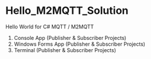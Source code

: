 # Hello_M2MQTT_Solution
Hello World for C# MQTT / M2MQTT

1. Console App (Publisher & Subscriber Projects)
2. Windows Forms App (Publisher & Subscriber Projects)
3. Terminal (Publisher & Subscriber Projects)
